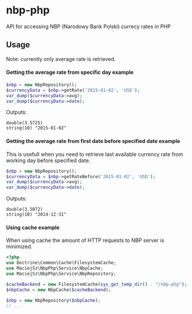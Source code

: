 # nbp-php
API for accessing NBP (Narodowy Bank Polski) currecy rates in PHP

## Usage
Note: currently only average rate is retrieved.
#### Getting the average rate from specific day example
```php
$nbp = new NbpRepository();
$currencyData = $nbp->getRate('2015-01-02', 'USD');
var_dump($currencyData->avg);
var_dump($currencyData->date);
```
Outputs:
```
double(3.5725)
string(10) "2015-01-02"
```
#### Getting the average rate from first date before specified date example
This is usefull when you need to retrieve last available currency rate from working day before specified date.
```php
$nbp = new NbpRepository();
$currencyData = $nbp->getRateBefore('2015-01-02', 'USD');
var_dump($currencyData->avg);
var_dump($currencyData->date);
```
Outputs:
```
double(3.5072)
string(10) "2014-12-31"
```
#### Using cache example
When using cache the amount of HTTP requests to NBP server is minimized.
```php
<?php
use Doctrine\Common\Cache\FilesystemCache;
use MaciejSz\NbpPhp\Service\NbpCache;
use MaciejSz\NbpPhp\Service\NbpRepository;

$cacheBackend = new FilesystemCache(sys_get_temp_dir() . "/nbp-php");
$nbpCache = new NbpCache($cacheBackend);

$nbp = new NbpRepository($nbpCache);
// ...
```
